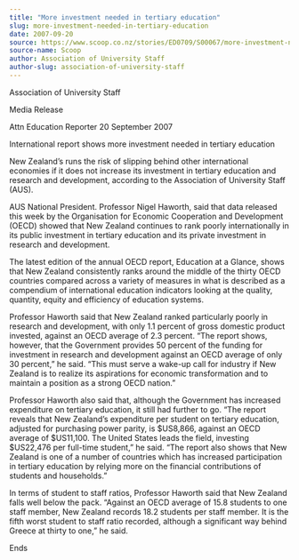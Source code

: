 ```yaml
---
title: "More investment needed in tertiary education"
slug: more-investment-needed-in-tertiary-education
date: 2007-09-20
source: https://www.scoop.co.nz/stories/ED0709/S00067/more-investment-needed-in-tertiary-education.htm
source-name: Scoop
author: Association of University Staff
author-slug: association-of-university-staff
---
```





<p>Association of University Staff</p>



<p>Media
Release</p>

<p>Attn Education Reporter   
20 September 2007</p>



<p>International report shows more
investment needed in tertiary education</p>

<p>New Zealand’s
runs the risk of slipping behind other international
economies if it does not increase its investment in tertiary
education and research and development, according to the
Association of University Staff (AUS).</p>

<p>AUS National
President. Professor Nigel Haworth, said that data released
this week by the Organisation for Economic Cooperation and
Development (OECD) showed that New Zealand continues to rank
poorly internationally in its public investment in tertiary
education and its private investment in research and
development.</p>

<p>The latest edition of the annual OECD report,
Education at a Glance, shows that New Zealand consistently
ranks around the middle of the thirty OECD countries
compared across a variety of measures in what is described
as a compendium of international education indicators
looking at the quality, quantity, equity and efficiency of
education systems.<p>

<p>Professor Haworth said that New
Zealand ranked particularly poorly in research and
development, with only 1.1 percent of gross domestic product
invested, against an OECD average of 2.3 percent. “The
report shows, however, that the Government provides 50
percent of the funding for investment in research and
development against an OECD average of only 30 percent,”
he said. “This must serve a wake-up call for industry if
New Zealand is to realize its aspirations for economic
transformation and to maintain a position as a strong OECD
nation.”<p>
<p>Professor Haworth also said that, although the
Government has increased expenditure on tertiary education,
it still had further to go. “The report reveals that New
Zealand’s expenditure per student on tertiary education,
adjusted for purchasing power parity, is $US8,866, against
an OECD average of $US11,100. The United States leads the
field, investing $US22,476 per full-time student,” he
said. “The report also shows that New Zealand is one of a
number of countries which has increased participation in
tertiary education by relying more on the financial
contributions of students and households.”</p>

<p>In terms of
student to staff ratios, Professor Haworth said that New
Zealand falls well below the pack. “Against an OECD
average of 15.8 students to one staff member, New Zealand
records 18.2 students per staff member. It is the fifth
worst student to staff ratio recorded, although a
significant way behind Greece at thirty to one,” he
said.</p>

<p>Ends</p>



  
